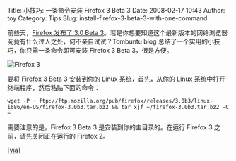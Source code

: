 Title: 小技巧: 一条命令安装 Firefox 3 Beta 3
Date: 2008-02-17 10:43
Author: toy
Category: Tips
Slug: install-firefox-3-beta-3-with-one-command

前些天，[Firefox 发布了 3.0 Beta
3](http://linuxtoy.org/archives/firefox-30-beta-3-released.html)。若是你想要知道这个最新版本的网络浏览器究竟有什么过人之处，何不亲自试试？Tombuntu
blog 总结了一个实用的小技巧，你只需一条命令即可安装 Firefox 3 Beta
3，很是方便。

![Firefox 3](http://i.linuxtoy.org/i/2008/02/firefox3.png)

要将 Firefox 3 Beta 3 安装到你的 Linux 系统，首先，从你的 Linux
系统中打开终端程序，然后粘贴下面的命令：

`wget -P ~ ftp://ftp.mozilla.org/pub/firefox/releases/3.0b3/linux-i686/en-US/firefox-3.0b3.tar.bz2 && tar xjf ~/firefox-3.0b3.tar.bz2 -C ~`

需要注意的是，Firefox 3 Beta 3 是安装到你的主目录的。在运行 Firefox 3
之前，请先关闭正在运行的 Firefox 2。

[[via](http://tombuntu.com/index.php/2008/02/14/install-firefox-3-beta-3-in-ubuntu-with-one-command/)]
